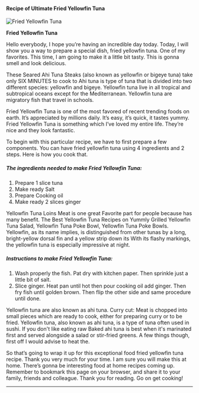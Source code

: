             

#### Recipe of Ultimate Fried Yellowfin Tuna

![Fried Yellowfin Tuna](https://img-global.cpcdn.com/recipes/1f808bb5af6f9c73/751x532cq70/fried-yellowfin-tuna-recipe-main-photo.jpg)

**Fried Yellowfin Tuna**

Hello everybody, I hope you’re having an incredible day today. Today, I will show you a way to prepare a special dish, fried yellowfin tuna. One of my favorites. This time, I am going to make it a little bit tasty. This is gonna smell and look delicious.

These Seared Ahi Tuna Steaks (also known as yellowfin or bigeye tuna) take only SIX MINUTES to cook to Ahi tuna is type of tuna that is divided into two different species: yellowfin and bigeye. Yellowfin tuna live in all tropical and subtropical oceans except for the Mediterranean. Yellowfin tuna are migratory fish that travel in schools.

Fried Yellowfin Tuna is one of the most favored of recent trending foods on earth. It’s appreciated by millions daily. It’s easy, it’s quick, it tastes yummy. Fried Yellowfin Tuna is something which I’ve loved my entire life. They’re nice and they look fantastic.

To begin with this particular recipe, we have to first prepare a few components. You can have fried yellowfin tuna using 4 ingredients and 2 steps. Here is how you cook that.

##### The ingredients needed to make Fried Yellowfin Tuna:

1.  Prepare 1 slice tuna
2.  Make ready Salt
3.  Prepare Cooking oil
4.  Make ready 2 slices ginger

Yellowfin Tuna Loins Meat is one great Favorite part for people because has many benefit. The Best Yellowfin Tuna Recipes on Yummly Grilled Yellowfin Tuna Salad, Yellowfin Tuna Poke Bowl, Yellowfin Tuna Poke Bowls. Yellowfin, as its name implies, is distinguished from other tunas by a long, bright-yellow dorsal fin and a yellow strip down its With its flashy markings, the yellowfin tuna is especially impressive at night.

##### Instructions to make Fried Yellowfin Tuna:

1.  Wash properly the fish. Pat dry with kitchen paper. Then sprinkle just a little bit of salt.
2.  Slice ginger. Heat pan until hot then pour cooking oil add ginger. Then fry fish until golden brown. Then flip the other side and same procedure until done.

Yellowfin tuna are also known as ahi tuna. Curry cut: Meat is chopped into small pieces which are ready to cook, either for preparing curry or to be fried. Yellowfin tuna, also known as ahi tuna, is a type of tuna often used in sushi. If you don't like eating raw Baked ahi tuna is best when it's marinated first and served alongside a salad or stir-fried greens. A few things though, first off I would advise to heat the.

So that’s going to wrap it up for this exceptional food fried yellowfin tuna recipe. Thank you very much for your time. I am sure you will make this at home. There’s gonna be interesting food at home recipes coming up. Remember to bookmark this page on your browser, and share it to your family, friends and colleague. Thank you for reading. Go on get cooking!

* * *